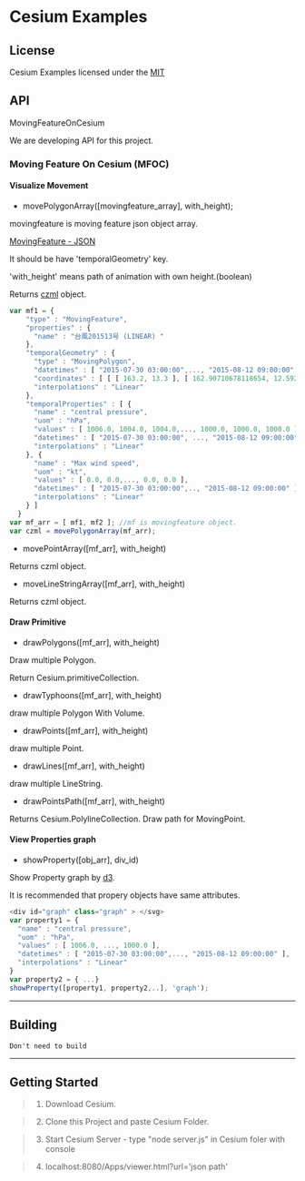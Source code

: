 # Cesium Examples

## License

Cesium Examples licensed under the [MIT](https://opensource.org/licenses/MIT)

## API

MovingFeatureOnCesium

We are developing API for this project.

### Moving Feature On Cesium (MFOC)

#### Visualize Movement

* movePolygonArray([movingfeature_array], with_height);

movingfeature is moving feature json object array.

[MovingFeature - JSON](https://ksookim.github.io/mf-json/)

It should be have 'temporalGeometry' key.

'with_height' means path of animation with own height.(boolean)

Returns [czml](https://github.com/AnalyticalGraphicsInc/czml-writer/wiki/CZML-Guide) object.

```js
var mf1 = {
    "type" : "MovingFeature",
    "properties" : {
      "name" : "台風201513号 (LINEAR) "
    },
    "temporalGeometry" : {
      "type" : "MovingPolygon",
      "datetimes" : [ "2015-07-30 03:00:00",..., "2015-08-12 09:00:00" ],
      "coordinates" : [ [ [ 163.2, 13.3 ], [ 162.90710678118654, 12.592893218813453 ], ..., [ 123.7, 33.3 ], [ 124.57867965644036, 35.42132034355964 ], [ 126.7, 36.3 ], [ 128.82132034355965, 35.42132034355964 ], [ 129.7, 33.3 ] ] ],
      "interpolations" : "Linear"
    },
    "temporalProperties" : [ {
      "name" : "central pressure",
      "uom" : "hPa",
      "values" : [ 1006.0, 1004.0, 1004.0,..., 1000.0, 1000.0, 1000.0 ],
      "datetimes" : [ "2015-07-30 03:00:00", ..., "2015-08-12 09:00:00" ],
      "interpolations" : "Linear"
    }, {
      "name" : "Max wind speed",
      "uom" : "kt",
      "values" : [ 0.0, 0.0,..., 0.0, 0.0 ],
      "datetimes" : [ "2015-07-30 03:00:00",.., "2015-08-12 09:00:00" ],
      "interpolations" : "Linear"
    } ]
  }
var mf_arr = [ mf1, mf2 ]; //mf is movingfeature object.
var czml = movePolygonArray(mf_arr);
```

* movePointArray([mf_arr], with_height)

Returns czml object.

* moveLineStringArray([mf_arr], with_height)

Returns czml object.


#### Draw Primitive

* drawPolygons([mf_arr], with_height)

Draw multiple Polygon.

Return Cesium.primitiveCollection.

* drawTyphoons([mf_arr], with_height)

draw multiple Polygon With Volume.

* drawPoints([mf_arr], with_height)

draw multiple Point.

* drawLines([mf_arr], with_height)

draw multiple LineString.

* drawPointsPath([mf_arr], with_height)

Returns Cesium.PolylineCollection. Draw path for MovingPoint.


#### View Properties graph

* showProperty([obj_arr], div_id)

Show Property graph by [d3](https://github.com/d3/d3/blob/master/API.md).

It is recommended that propery objects have same attributes.

```js
<div id="graph" class="graph" > </svg>
var property1 = {
  "name" : "central pressure",
  "uom" : "hPa",
  "values" : [ 1006.0, ..., 1000.0 ],
  "datetimes" : [ "2015-07-30 03:00:00",..., "2015-08-12 09:00:00" ],
  "interpolations" : "Linear"
}
var property2 = { ...}
showProperty([property1, property2,..], 'graph');
```

- - -

## Building

    Don't need to build



- - -

## Getting Started

> 1. Download Cesium.

> 2. Clone this Project and paste Cesium Folder.

> 3. Start Cesium Server - type "node server.js" in Cesium foler with console

> 4. localhost:8080/Apps/viewer.html?url='json path'
